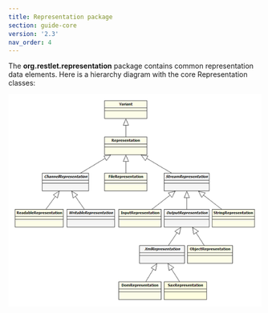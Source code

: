 ```yaml
---
title: Representation package
section: guide-core
version: '2.3'
nav_order: 4
---
```

The **org.restlet.representation** package contains common representation
data elements. Here is a hierarchy diagram with the core Representation
classes:

![representations](images/representations.png "representations")
